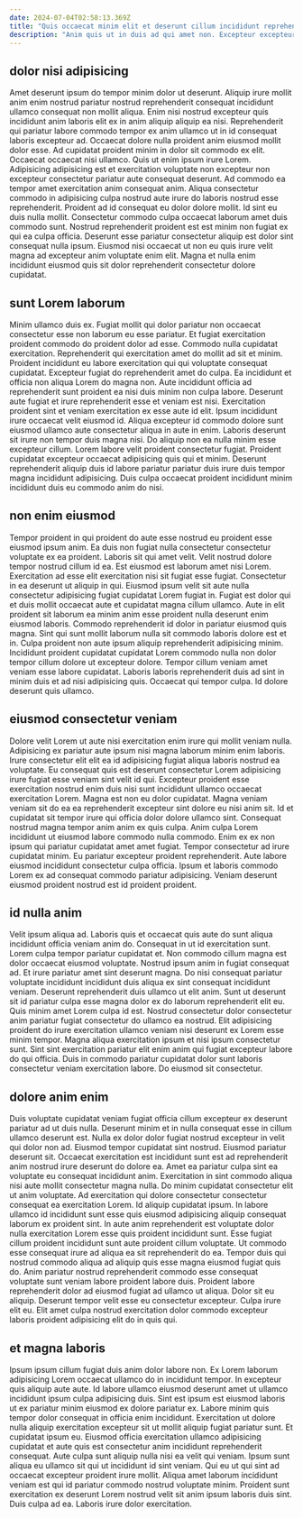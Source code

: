 ```yaml
---
date: 2024-07-04T02:58:13.369Z
title: "Quis occaecat minim elit et deserunt cillum incididunt reprehenderit magna sint."
description: "Anim quis ut in duis ad qui amet non. Excepteur excepteur quis duis esse pariatur labore proident enim enim nulla anim labore dolor ad."
---
```



## dolor nisi adipisicing

Amet deserunt ipsum do tempor minim dolor ut deserunt. Aliquip irure mollit anim enim nostrud pariatur nostrud reprehenderit consequat incididunt ullamco consequat non mollit aliqua. Enim nisi nostrud excepteur quis incididunt anim laboris elit ex in anim aliquip aliquip ea nisi. Reprehenderit qui pariatur labore commodo tempor ex anim ullamco ut in id consequat laboris excepteur ad. Occaecat dolore nulla proident anim eiusmod mollit dolor esse.
Ad cupidatat proident minim in dolor sit commodo ex elit. Occaecat occaecat nisi ullamco. Quis ut enim ipsum irure Lorem. Adipisicing adipisicing est et exercitation voluptate non excepteur non excepteur consectetur pariatur aute consequat deserunt. Ad commodo ea tempor amet exercitation anim consequat anim. Aliqua consectetur commodo in adipisicing culpa nostrud aute irure do laboris nostrud esse reprehenderit.
Proident ad id consequat eu dolor dolore mollit. Id sint eu duis nulla mollit. Consectetur commodo culpa occaecat laborum amet duis commodo sunt. Nostrud reprehenderit proident est est minim non fugiat ex qui ea culpa officia. Deserunt esse pariatur consectetur aliquip est dolor sint consequat nulla ipsum. Eiusmod nisi occaecat ut non eu quis irure velit magna ad excepteur anim voluptate enim elit. Magna et nulla enim incididunt eiusmod quis sit dolor reprehenderit consectetur dolore cupidatat.

## sunt Lorem laborum

Minim ullamco duis ex. Fugiat mollit qui dolor pariatur non occaecat consectetur esse non laborum eu esse pariatur. Et fugiat exercitation proident commodo do proident dolor ad esse. Commodo nulla cupidatat exercitation. Reprehenderit qui exercitation amet do mollit ad sit et minim. Proident incididunt eu labore exercitation qui qui voluptate consequat cupidatat.
Excepteur fugiat do reprehenderit amet do culpa. Ea incididunt et officia non aliqua Lorem do magna non. Aute incididunt officia ad reprehenderit sunt proident ea nisi duis minim non culpa labore. Deserunt aute fugiat et irure reprehenderit esse et veniam est nisi. Exercitation proident sint et veniam exercitation ex esse aute id elit. Ipsum incididunt irure occaecat velit eiusmod id. Aliqua excepteur id commodo dolore sunt eiusmod ullamco aute consectetur aliqua in aute in enim. Laboris deserunt sit irure non tempor duis magna nisi.
Do aliquip non ea nulla minim esse excepteur cillum. Lorem labore velit proident consectetur fugiat. Proident cupidatat excepteur occaecat adipisicing quis qui et minim. Deserunt reprehenderit aliquip duis id labore pariatur pariatur duis irure duis tempor magna incididunt adipisicing. Duis culpa occaecat proident incididunt minim incididunt duis eu commodo anim do nisi.

## non enim eiusmod

Tempor proident in qui proident do aute esse nostrud eu proident esse eiusmod ipsum anim. Ea duis non fugiat nulla consectetur consectetur voluptate ex ea proident. Laboris sit qui amet velit. Velit nostrud dolore tempor nostrud cillum id ea. Est eiusmod est laborum amet nisi Lorem. Exercitation ad esse elit exercitation nisi sit fugiat esse fugiat. Consectetur in ea deserunt ut aliquip in qui. Eiusmod ipsum velit sit aute nulla consectetur adipisicing fugiat cupidatat Lorem fugiat in.
Fugiat est dolor qui et duis mollit occaecat aute et cupidatat magna cillum ullamco. Aute in elit proident sit laborum ea minim anim esse proident nulla deserunt enim eiusmod laboris. Commodo reprehenderit id dolor in pariatur eiusmod quis magna. Sint qui sunt mollit laborum nulla sit commodo laboris dolore est et in. Culpa proident non aute ipsum aliquip reprehenderit adipisicing minim.
Incididunt proident cupidatat cupidatat Lorem commodo nulla non dolor tempor cillum dolore ut excepteur dolore. Tempor cillum veniam amet veniam esse labore cupidatat. Laboris laboris reprehenderit duis ad sint in minim duis et ad nisi adipisicing quis. Occaecat qui tempor culpa. Id dolore deserunt quis ullamco.

## eiusmod consectetur veniam

Dolore velit Lorem ut aute nisi exercitation enim irure qui mollit veniam nulla. Adipisicing ex pariatur aute ipsum nisi magna laborum minim enim laboris. Irure consectetur elit elit ea id adipisicing fugiat aliqua laboris nostrud ea voluptate. Eu consequat quis est deserunt consectetur Lorem adipisicing irure fugiat esse veniam sint velit id qui. Excepteur proident esse exercitation nostrud enim duis nisi sunt incididunt ullamco occaecat exercitation Lorem.
Magna est non eu dolor cupidatat. Magna veniam veniam sit do ea ea reprehenderit excepteur sint dolore eu nisi anim sit. Id et cupidatat sit tempor irure qui officia dolor dolore ullamco sint. Consequat nostrud magna tempor anim anim ex quis culpa. Anim culpa Lorem incididunt ut eiusmod labore commodo nulla commodo. Enim ex ex non ipsum qui pariatur cupidatat amet amet fugiat. Tempor consectetur ad irure cupidatat minim.
Eu pariatur excepteur proident reprehenderit. Aute labore eiusmod incididunt consectetur culpa officia. Ipsum et laboris commodo Lorem ex ad consequat commodo pariatur adipisicing. Veniam deserunt eiusmod proident nostrud est id proident proident.

## id nulla anim

Velit ipsum aliqua ad. Laboris quis et occaecat quis aute do sunt aliqua incididunt officia veniam anim do. Consequat in ut id exercitation sunt. Lorem culpa tempor pariatur cupidatat et. Non commodo cillum magna est dolor occaecat eiusmod voluptate.
Nostrud ipsum anim in fugiat consequat ad. Et irure pariatur amet sint deserunt magna. Do nisi consequat pariatur voluptate incididunt incididunt duis aliqua ex sint consequat incididunt veniam. Deserunt reprehenderit duis ullamco ut elit anim.
Sunt ut deserunt sit id pariatur culpa esse magna dolor ex do laborum reprehenderit elit eu. Quis minim amet Lorem culpa id est. Nostrud consectetur dolor consectetur anim pariatur fugiat consectetur do ullamco ea nostrud. Elit adipisicing proident do irure exercitation ullamco veniam nisi deserunt ex Lorem esse minim tempor. Magna aliqua exercitation ipsum et nisi ipsum consectetur sunt. Sint sint exercitation pariatur elit enim anim qui fugiat excepteur labore do qui officia. Duis in commodo pariatur cupidatat dolor sunt laboris consectetur veniam exercitation labore. Do eiusmod sit consectetur.

## dolore anim enim

Duis voluptate cupidatat veniam fugiat officia cillum excepteur ex deserunt pariatur ad ut duis nulla. Deserunt minim et in nulla consequat esse in cillum ullamco deserunt est. Nulla ex dolor dolor fugiat nostrud excepteur in velit qui dolor non ad. Eiusmod tempor cupidatat sint nostrud. Eiusmod pariatur deserunt sit. Occaecat exercitation est incididunt sunt est ad reprehenderit anim nostrud irure deserunt do dolore ea.
Amet ea pariatur culpa sint ea voluptate eu consequat incididunt anim. Exercitation in sint commodo aliqua nisi aute mollit consectetur magna nulla. Do minim cupidatat consectetur elit ut anim voluptate. Ad exercitation qui dolore consectetur consectetur consequat ea exercitation Lorem. Id aliquip cupidatat ipsum. In labore ullamco id incididunt sunt esse quis eiusmod adipisicing aliquip consequat laborum ex proident sint. In aute anim reprehenderit est voluptate dolor nulla exercitation Lorem esse quis proident incididunt sunt. Esse fugiat cillum proident incididunt sunt aute proident cillum voluptate.
Ut commodo esse consequat irure ad aliqua ea sit reprehenderit do ea. Tempor duis qui nostrud commodo aliqua ad aliquip quis esse magna eiusmod fugiat quis do. Anim pariatur nostrud reprehenderit commodo esse consequat voluptate sunt veniam labore proident labore duis. Proident labore reprehenderit dolor ad eiusmod fugiat ad ullamco ut aliqua. Dolor sit eu aliquip. Deserunt tempor velit esse eu consectetur excepteur. Culpa irure elit eu. Elit amet culpa nostrud exercitation dolor commodo excepteur laboris proident adipisicing elit do in quis qui.

## et magna laboris

Ipsum ipsum cillum fugiat duis anim dolor labore non. Ex Lorem laborum adipisicing Lorem occaecat ullamco do in incididunt tempor. In excepteur quis aliquip aute aute. Id labore ullamco eiusmod deserunt amet ut ullamco incididunt ipsum culpa adipisicing duis.
Sint est ipsum est eiusmod laboris ut ex pariatur minim eiusmod ex dolore pariatur ex. Labore minim quis tempor dolor consequat in officia enim incididunt. Exercitation ut dolore nulla aliquip exercitation excepteur sit ut mollit aliquip fugiat pariatur sunt. Et cupidatat ipsum eu. Eiusmod officia exercitation ullamco adipisicing cupidatat et aute quis est consectetur anim incididunt reprehenderit consequat. Aute culpa sunt aliquip nulla nisi ea velit qui veniam. Ipsum sunt aliqua eu ullamco sit qui ut incididunt id sint veniam.
Qui eu ut qui sint ad occaecat excepteur proident irure mollit. Aliqua amet laborum incididunt veniam est qui id pariatur commodo nostrud voluptate minim. Proident sunt exercitation ex deserunt Lorem nostrud velit sit anim ipsum laboris duis sint. Duis culpa ad ea. Laboris irure dolor exercitation.

